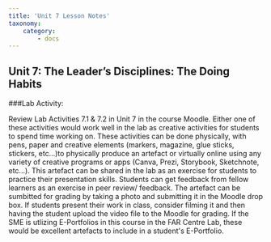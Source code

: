 ```yaml
---
title: 'Unit 7 Lesson Notes'
taxonomy:
    category:
        - docs
---
```


## Unit 7: The  Leader’s Disciplines: The Doing Habits

###Lab Activity: 

Review Lab Activities 7.1 & 7.2 in Unit 7 in the course Moodle. Either one of these activities would work well in the lab as creative activities for students to spend time working on. These activities can be done physically, with pens, paper and creative elements (markers, magazine, glue sticks, stickers, etc...)to physically produce an artefact or virtually online using any variety of creative programs or apps (Canva, Prezi, Storybook, Sketchnote, etc...). This artefact can be shared in the lab as an exercise for students to practice their presentation skills. Students can get feedback from fellow learners as an exercise in peer review/ feedback. The artefact can be sumbitted for grading by taking a photo and submitting it in the Moodle drop box. If students present their work in class, consider filming it and then having the student upload the video file to the Moodle for grading. If the SME is utlizing E-Portfolios in this course in the FAR Centre Lab, these would be excellent artefacts to include in a student's E-Portfolio. 
